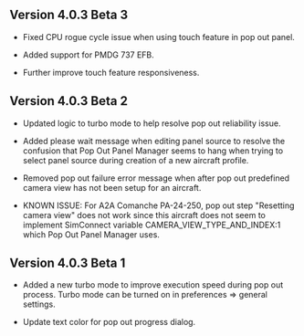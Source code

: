 ## Version 4.0.3 Beta 3

* Fixed CPU rogue cycle issue when using touch feature in pop out panel.

* Added support for PMDG 737 EFB.

* Further improve touch feature responsiveness.

## Version 4.0.3 Beta 2

* Updated logic to turbo mode to help resolve pop out reliability issue.

* Added please wait message when editing panel source to resolve the confusion that Pop Out Panel Manager seems to hang when trying to select panel source during creation of a new aircraft profile.

* Removed pop out failure error message when after pop out predefined camera view has not been setup for an aircraft.

* KNOWN ISSUE: For A2A Comanche PA-24-250, pop out step "Resetting camera view" does not work since this aircraft does not seem to implement SimConnect variable CAMERA_VIEW_TYPE_AND_INDEX:1 which Pop Out Panel Manager uses.

## Version 4.0.3 Beta 1

* Added a new turbo mode to improve execution speed during pop out process. Turbo mode can be turned on in preferences => general settings.

* Update text color for pop out progress dialog.